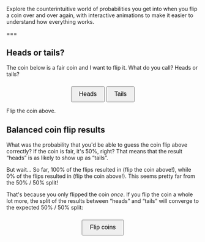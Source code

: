 Explore the counterintuitive world of probabilities you get into when you flip a coin over and over again, with interactive animations to make it easier to understand how everything works.

===

<script src="https://cdn.jsdelivr.net/npm/three@0.160.0/build/three.min.js"></script>

<style>
    canvas {
        display: block;
        margin: auto;
    }

    button {
        margin-top: 10px;
        padding: 0.6em 1.2em;
        font-size: 1rem;
        cursor: pointer;
    }
</style>

<script>
    class CoinArea {
        constructor(width, height, angle = 45) {
            this.scene = new THREE.Scene();
            this.camera = new THREE.PerspectiveCamera(angle, width / height, 0.1, 1000);
            this.camera.position.z = 10;

            this.renderer = new THREE.WebGLRenderer({ antialias: true, alpha: true });
            this.renderer.setSize(width, height);

            this.ambient = new THREE.AmbientLight(0xffffff, 2);
            this.scene.add(this.ambient);

            this.coins = [];

            this.isAnimating = false;
            this.flipResults = null;
            this.animationStart = null;
            this.callback = null;
        }

        addToContainer(container) {
            container.appendChild(this.renderer.domElement);
        }

        addCoin(coin) {
            this.coins.push(coin);
            this.scene.add(coin.coin);
        }

        flipCoins(callback) {
            if (this.isAnimating) return;
            this.callback = callback;

            this.isAnimating = true;
            this.animationStart = performance.now();
            // Collect the results immediately but start animating afterwards.
            this.flipResults = this.coins.map((coin) => coin.flip());
            requestAnimationFrame((time) => {
                this.animateFlips(time);
            });
        }

        animateFlips(time) {
            if (!this.isAnimating) return;

            const duration = 1000;  // ms
            const progress = Math.min((time - this.animationStart) / duration, 1);
            this.coins.forEach((coin) => coin.animateFlip(progress));

            this.renderScene();

            if (progress < 1) requestAnimationFrame((time) => {
                this.animateFlips(time);
            });
            else this.animationCallback();
        }

        animationCallback() { // Called when the flip animation is done.
            console.log(`Flipping done, results were ${this.flipResults}.`)
            if (this.callback) this.callback(this.flipResults);
            this.isAnimating = false;
            this.flipResults = null;
            this.animationStart = null;
            this.callback = null;
        }

        renderScene() {
            this.renderer.render(this.scene, this.camera);
        }
    }

    class Coin {
        constructor(x = 0, y = 0, radius = 2) {
            this.radius = radius;
            this.thickness = 0.3;
            this.segments = 64;

            this.geometry = new THREE.CylinderGeometry(this.radius, this.radius, this.thickness, this.segments, 1, false);
            this.coin = new THREE.Mesh(this.geometry, coinMaterials);
            this.coin.rotation.x = Math.PI / 2;
            this.coin.position.x = x;
            this.coin.position.y = y;

            this.targetRotations = [0, 0, 0];
        }

        flip() {
            const isHeads = Math.random() < 0.5;
            this.targetRotations = [
                Math.PI / 2 + 2 * Math.PI * Math.floor(2 * Math.random()),  // x
                2 * Math.PI * Math.floor(2 * Math.random()),  // y
                (isHeads ? 0 : Math.PI) + 2 * Math.PI * Math.floor(2 + Math.random() * 4),  // z
            ];
            return isHeads;
        }

        animateFlip(progress) {  // Animate a flip based on the target rotations and current progress.
            const easedProgress = 1 - Math.pow(1 - progress, 3);
            //this.coin.rotation.x = easedProgress * this.targetRotations[0];
            //this.coin.rotation.y = easedProgress * this.targetRotations[1];
            this.coin.rotation.z = easedProgress * this.targetRotations[2];
        }
    }

    const loader = new THREE.TextureLoader();
    let headTexture, tailTexture;
    let texturesLoaded = 0;
    let coinMaterials;

    function onTextureLoad() {
        texturesLoaded += 1;
        if (texturesLoaded === 2) {
            createMaterials();
        }
    }

    headTexture = loader.load('/blog/_test/heads.svg', onTextureLoad);
    tailTexture = loader.load('/blog/_test/tails.svg', onTextureLoad);

    [headTexture, tailTexture].forEach(tex => {
        tex.rotation = Math.PI / 2;
        tex.center.set(0.5, 0.5);
        //tex.anisotropy = scene.renderer.capabilities.getMaxAnisotropy();
        tex.minFilter = THREE.LinearFilter;
    });

    let coinArea1;
    let coinArea2;

    function createMaterials() {
        // Textured materials
        const headMaterial = new THREE.MeshStandardMaterial({ map: headTexture });
        const tailMaterial = new THREE.MeshStandardMaterial({ map: tailTexture });

        // Edge material
        const edgeMaterial = new THREE.MeshStandardMaterial({ color: 0x000000 });
        // Material order must match group indices: [top (heads), side, bottom (tails)]
        coinMaterials = [edgeMaterial, headMaterial, tailMaterial];

        setUpScenes();
    }

    function setUpScenes() {
        coinArea1 = new CoinArea(400, 200);
        coinArea1.addToContainer(document.getElementById('container1'));

        coinArea1.addCoin(new Coin(0));
        coinArea1.renderScene();

        coinArea2 = new CoinArea(400, 200, 60);
        coinArea2.addToContainer(document.getElementById('container2'));
        [-5, -2.5, 0, 2.5, 5].forEach((x) => {
            [-2.5, 0, 2.5].forEach((y) => {
                coinArea2.addCoin(new Coin(x, y, 1));
            })
        })
        coinArea2.renderScene();
    }

    function callback1() {
        document.getElementById("span1").innerHTML = "Oi.";
    }

    function interactive1(guess) {
        // Delete the two guess buttons.
        document.querySelectorAll("#interactive1 > button").forEach((el) => el.remove());
        coinArea1.flipCoins((result) => {
            result = result[0];
            let result_name = result ? "heads" : "tails";
            let guess_name = guess ? "heads" : "tails";
            let result_span = document.getElementById("span1_1");
            if (result === guess) result_span.innerHTML = `Good guess, you called ${result_name} correctly!`;
            else result_span.innerHTML = `Wooops, you called ${guess_name} but got ${result_name}...`;

            document.getElementById("span1_2").innerHTML = result_name;
            document.getElementById("span1_3").innerHTML = (!result) ? "heads" : "tails";
        });
    }

    function interactive2() {
        coinArea2.flipCoins();
    }
</script>


## Heads or tails?

The coin below is a fair coin and I want to flip it.
What do you call?
Heads or tails?


<div id="interactive1" style="text-align:center">
<div id="container1"></div>
<button class="btn" onclick="interactive1(true)">Heads</button>
<button class="btn" onclick="interactive1(false)">Tails</button>
</div>

<span id="span1_1">Flip the coin above.</span>


## Balanced coin flip results

What was the probability that you'd be able to guess the coin flip above correctly?
If the coin is fair, it's 50%, right?
That means that the result “heads” is as likely to show up as “tails”.

But wait...
So far, 100% of the flips resulted in <span id="span1_2">(flip the coin above!)</span>, while 0% of the flips resulted in <span id="span1_3">(flip the coin above!)</span>.
This seems pretty far from the 50% / 50% split!

That's because you only flipped the coin _once_.
If you flip the coin a whole lot more, the split of the results between “heads” and “tails” will converge to the expected 50% / 50% split:


<div id="interactive2" style="text-align:center">
<div id="container2"></div>
<button class="btn" onclick="interactive2()">Flip coins</button>
</div>
